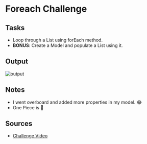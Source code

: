 # Foreach Challenge

## Tasks

- Loop through a List using forEach method.
- **BONUS**: Create a Model and populate a List using it.

## Output

![output](https://github.com/jscastanos/TCWeeklyChallenges/blob/master/1%20-%20Foreach/output.JPG)

## Notes

- I went overboard and added more properties in my model. 😂
- One Piece is 💖

## Sources

- [Challenge Video](https://www.youtube.com/watch?v=pxdwwgIja5Q&list=PLLWMQd6PeGY1VcJGocm1wwtFCZUrh2sc9)
